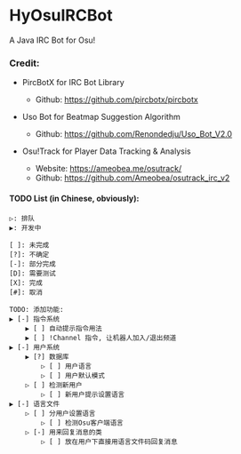 # HyOsuIRCBot
A Java IRC Bot for Osu!

### Credit:
- PircBotX for IRC Bot Library
    - Github: https://github.com/pircbotx/pircbotx
    
    
- Uso Bot for Beatmap Suggestion Algorithm 
    - Github: https://github.com/Renondedju/Uso_Bot_V2.0
    
    
- Osu!Track for Player Data Tracking & Analysis 
    - Website: https://ameobea.me/osutrack/
    - Github: https://github.com/Ameobea/osutrack_irc_v2



#### TODO List (in Chinese, obviously):

    ▷: 排队
    ▶: 开发中

    [ ]: 未完成
    [?]: 不确定
    [-]: 部分完成
    [D]: 需要测试
    [X]: 完成
    [#]: 取消

    TODO: 添加功能:
    ▶ [-] 指令系统
        ▶ [ ] 自动提示指令用法
        ▶ [ ] !Channel 指令, 让机器人加入/退出频道
    ▶ [-] 用户系统
        ▶ [?] 数据库
            ▷ [ ] 用户语言
            ▷ [ ] 用户默认模式
        ▷ [ ] 检测新用户
            ▷ [ ] 新用户提示设置语言
    ▶ [-] 语言文件
        ▷ [ ] 分用户设置语言
            ▷ [ ] 检测Osu客户端语言
        ▷ [-] 用来回复消息的类
            ▷ [ ] 放在用户下直接用语言文件码回复消息